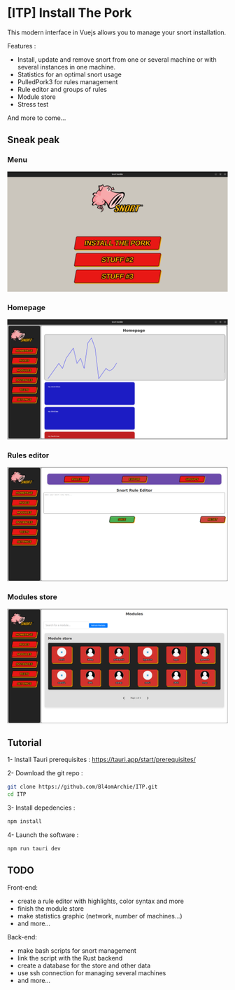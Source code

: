 # [ITP] Install The Pork

This modern interface in Vuejs allows you to manage your snort installation. 

Features :
- Install, update and remove snort from one or several machine or with several instances in one machine.
- Statistics for an optimal snort usage
- PulledPork3 for rules management
- Rule editor and groups of rules
- Module store
- Stress test

And more to come...


## Sneak peak

### Menu
![](images/menu.png)

### Homepage
![](images/homepage.png)

### Rules editor
![](images/rules.png)

### Modules store
![](images/modules.png)


## Tutorial

1- Install Tauri prerequisites :
https://tauri.app/start/prerequisites/

2- Download the git repo :
```bash
git clone https://github.com/Bl4omArchie/ITP.git
cd ITP
```

3- Install depedencies :
```bash
npm install
```

4- Launch the software :
```bash
npm run tauri dev
```

## TODO

Front-end:
- create a rule editor with highlights, color syntax and more
- finish the module store
- make statistics graphic (network, number of machines...)
- and more...

Back-end:
- make bash scripts for snort management
- link the script with the Rust backend
- create a database for the store and other data
- use ssh connection for managing several machines
- and more...